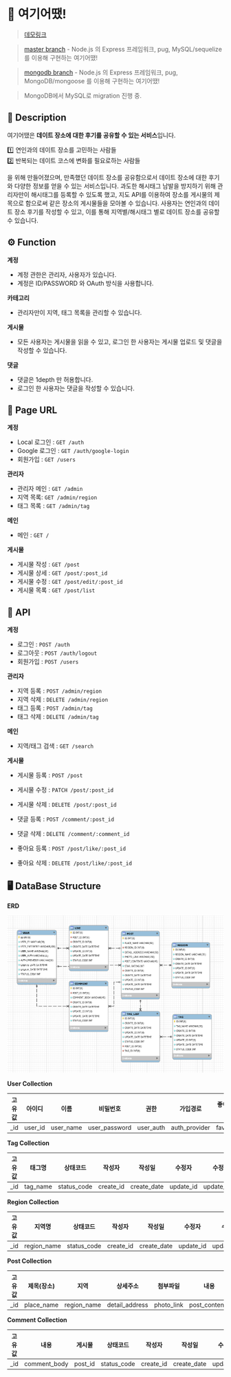 # :eyes: 여기어땠!

> [데모링크](https://how-about-here.herokuapp.com)

> [master branch](https://github.com/mukeunzi/How-About-Here) - Node.js 의 Express 프레임워크, pug, MySQL/sequelize 를 이용해 구현하는 여기어땠!

> [mongodb branch](https://github.com/mukeunzi/How-About-Here/tree/mongodb) - Node.js 의 Express 프레임워크, pug, MongoDB/mongoose 를 이용해 구현하는 여기어땠!

> MongoDB에서 MySQL로 migration 진행 중.

## :memo: Description

여기어땠은 **데이트 장소에 대한 후기를 공유할 수 있는 서비스**입니다.

:one: 연인과의 데이트 장소를 고민하는 사람들  
:two: 반복되는 데이트 코스에 변화를 필요로하는 사람들

을 위해 만들어졌으며, 만족했던 데이트 장소를 공유함으로서 데이트 장소에 대한 후기와 다양한 정보를 얻을 수 있는 서비스입니다.
과도한 해시태그 남발을 방지하기 위해 관리자만이 해시태그를 등록할 수 있도록 했고, 지도 API를 이용하여 장소를 게시물의 제목으로 함으로써 같은 장소의 게시물들을 모아볼 수 있습니다.
사용자는 연인과의 데이트 장소 후기를 작성할 수 있고, 이를 통해 지역별/해시태그 별로 데이트 장소를 공유할 수 있습니다.

## :gear: Function

**계정**

- 계정 관한은 관리자, 사용자가 있습니다.
- 계정은 ID/PASSWORD 와 OAuth 방식을 사용합니다.

**카테고리**

- 관리자만이 지역, 태그 목록을 관리할 수 있습니다.

**게시물**

- 모든 사용자는 게시물을 읽을 수 있고, 로그인 한 사용자는 게시물 업로드 및 댓글을 작성할 수 있습니다.

**댓글**

- 댓글은 1depth 만 허용합니다.
- 로그인 한 사용자는 댓글을 작성할 수 있습니다.

## :page_with_curl: Page URL

**계정**

- Local 로그인 : `GET /auth`
- Google 로그인 : `GET /auth/google-login`
- 회원가입 : `GET /users`

**관리자**

- 관리자 메인 : `GET /admin`
- 지역 목록: `GET /admin/region`
- 태그 목록 : `GET /admin/tag`

**메인**

- 메인 : `GET /`

**게시물**

- 게시물 작성 : `GET /post`
- 게시물 상세 : `GET /post/:post_id`
- 게시물 수정 : `GET /post/edit/:post_id`
- 게시물 목록 : `GET /post/list`

## :page_facing_up: API

**계정**

- 로그인 : `POST /auth`
- 로그아웃 : `POST /auth/logout`
- 회원가입 : `POST /users`

**관리자**

- 지역 등록 : `POST /admin/region`
- 지역 삭제 : `DELETE /admin/region`
- 태그 등록 : `POST /admin/tag`
- 태그 삭제 : `DELETE /admin/tag`

**메인**

- 지역/태그 검색 : `GET /search`

**게시물**

- 게시물 등록 : `POST /post`
- 게시물 수정 : `PATCH /post/:post_id`
- 게시물 삭제 : `DELETE /post/:post_id`

- 댓글 등록 : `POST /comment/:post_id`
- 댓글 삭제 : `DELETE /comment/:comment_id`

- 좋아요 등록 : `POST /post/like/:post_id`
- 좋아요 삭제 : `DELETE /post/like/:post_id`

## :desktop_computer: DataBase Structure

**ERD**

![ERD](./docs/images/erd.PNG)

**User Collection**

| 고유값 | 아이디  |   이름    |   비밀번호    |   권한    |   가입경로    | 좋아하는 게시물 |  상태코드   |
| :----: | :-----: | :-------: | :-----------: | :-------: | :-----------: | :-------------: | :---------: |
|  \_id  | user_id | user_name | user_password | user_auth | auth_provider |  favorite_post  | status_code |

**Tag Collection**

| 고유값 |  태그명  |  상태코드   |  작성자   |   작성일    |  수정자   |   수정일    |
| :----: | :------: | :---------: | :-------: | :---------: | :-------: | :---------: |
|  \_id  | tag_name | status_code | create_id | create_date | update_id | update_date |

**Region Collection**

| 고유값 |   지역명    |  상태코드   |  작성자   |   작성일    |  수정자   |   수정일    |
| :----: | :---------: | :---------: | :-------: | :---------: | :-------: | :---------: |
|  \_id  | region_name | status_code | create_id | create_date | update_id | update_date |

**Post Collection**

| 고유값 | 제목(장소) |    지역     |    상세주소    |  첨부파일  |     내용      |    별점     |   태그   |   좋아요    |  상태코드   |  작성자   |   작성일    |  수정자   |   수정일    |
| :----: | :--------: | :---------: | :------------: | :--------: | :-----------: | :---------: | :------: | :---------: | :---------: | :-------: | :---------: | :-------: | :---------: |
|  \_id  | place_name | region_name | detail_address | photo_link | post_contents | star_rating | tag_list | likes_count | status_code | create_id | create_date | update_id | update_date |

**Comment Collection**

| 고유값 |     내용     | 게시물  |  상태코드   |  작성자   |   작성일    |  수정자   |   수정일    |
| :----: | :----------: | :-----: | :---------: | :-------: | :---------: | :-------: | :---------: |
|  \_id  | comment_body | post_id | status_code | create_id | create_date | update_id | update_date |
